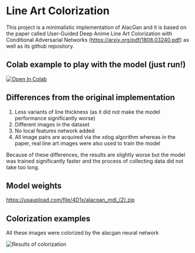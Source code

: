 # Line Art Colorization
This project is a minimalistic implementation of AlacGan and it is based on the paper called User-Guided Deep Anime Line Art Colorization with Conditional Adversarial Networks (https://arxiv.org/pdf/1808.03240.pdf) as well as its github repository.

## Colab example to play with the model (just run!)
[![Open In Colab](https://colab.research.google.com/assets/colab-badge.svg)](https://colab.research.google.com/drive/1jInaIELLo-Y1M8MnIgA-7aXSWRYlHnC9?usp=sharing)

## Differences from the original implementation
1. Less variants of line thickness (as it did not make the model performance significantly worse)
2. Different images in the dataset
3. No local features network added
4. All image pairs are acquired via the xdog algorithm whereas in the paper, real line art images were also used to train the model

Because of these differences, the results are slightly worse but the model was trained significantly faster and the process of collecting data did not take too long.

## Model weights
https://usaupload.com/file/4D1x/alacgan_mdl_(2).zip

## Colorization examples
All these images were colorized by the alacgan neural network

![Results of colorization](https://i.imgur.com/qngw4BI.png)


